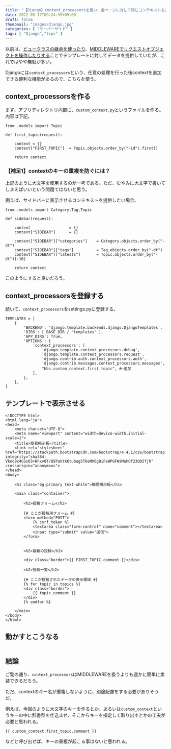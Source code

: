 ```yaml
---
title: "【Django】context_processorsを使い、全ページに対して同じコンテキストを提供する【サイドバーのカテゴリ欄、ニュース欄などに有効】"
date: 2022-05-17T09:24:35+09:00
draft: false
thumbnail: "images/django.jpg"
categories: [ "サーバーサイド" ]
tags: [ "Django","tips" ]
---
```



以前は、[ビュークラスの継承を使ったり](/post/django-add-context/)、[MIDDLEWAREでリクエストオブジェクトを操作したりする](/post/django-create-middleware-add-request-attribute/)ことでテンプレートに対してデータを提供していたが、これではやや無駄が多い。

Djangoには`context_processors`という、任意の処理を行った後contextを追加できる便利な機能があるので、こちらを使う。

## context_processorsを作る

まず、アプリディレクトリ内部に、`custom_context.py`というファイルを作る。内容は下記。

    from .models import Topic
    
    def first_topic(request):
        
        context = {}
        context["FIRST_TOPIC"]  = Topic.objects.order_by("-id").first()
    
        return context

### 【補足1】contextのキーの重複を防ぐには？

上記のように大文字を使用するのが一考である。ただ、むやみに大文字で書いてしまえばいいという問題ではないと思う。

例えば、サイドバーに表示させるコンテキストを提供したい場合、


    from .models import Category,Tag,Topic
    
    def sidebar(request):
        
        context                 = {}
        context["SIDEBAR"]      = {}

        context["SIDEBAR"]["categories"]    = Category.objects.order_by("-dt")
        context["SIDEBAR"]["tags"]          = Tag.objects.order_by("-dt")
        context["SIDEBAR"]["latests"]       = Topic.objects.order_by("-dt")[:10]

        return context


このようにすると良いだろう。


## context_processorsを登録する

続いて、`context_processors`をsettings.pyに登録する。

    TEMPLATES = [ 
        {   
            'BACKEND': 'django.template.backends.django.DjangoTemplates',
            'DIRS': [ BASE_DIR / "templates" ],
            'APP_DIRS': True,
            'OPTIONS': {
                'context_processors': [
                    'django.template.context_processors.debug',
                    'django.template.context_processors.request',
                    'django.contrib.auth.context_processors.auth',
                    'django.contrib.messages.context_processors.messages',
                    "bbs.custom_context.first_topic", #←追加
                ],  
            },  
        },  
    ]
    

## テンプレートで表示させる

    <!DOCTYPE html>
    <html lang="ja">
    <head>
        <meta charset="UTF-8">
        <meta name="viewport" content="width=device-width,initial-scale=1">
        <title>簡易掲示板</title>
        <link rel="stylesheet" href="https://stackpath.bootstrapcdn.com/bootstrap/4.4.1/css/bootstrap.min.css" integrity="sha384-Vkoo8x4CGsO3+Hhxv8T/Q5PaXtkKtu6ug5TOeNV6gBiFeWPGFN9MuhOf23Q9Ifjh" crossorigin="anonymous">
    </head>
    <body>
    
        <h1 class="bg-primary text-white">簡易掲示板</h1>
    
        <main class="container">
    
            <h2>投稿フォーム</h2>
    
            {# ここが投稿用フォーム #}
            <form method="POST">
                {% csrf_token %}
                <textarea class="form-control" name="comment"></textarea>
                <input type="submit" value="送信">
            </form>
    
    
            <h2>最新の投稿</h2>
    
            <div class="border">{{ FIRST_TOPIC.comment }}</div>
    
            <h2>投稿一覧</h2>
    
            {# ここが投稿されたデータの表示領域 #}
            {% for topic in topics %}
            <div class="border">
                {{ topic.comment }}
            </div>
            {% endfor %}
    
        </main>
    </body>
    </html>


## 動かすとこうなる

<div class="img-center"><img src="/images/Screenshot from 2022-05-17 09-47-49.png" alt=""></div>


## 結論

ご覧の通り、`context_processors`はMIDDLEWAREを扱うよりも遥かに簡単に実装できるだろう。

ただ、contextのキー名が重複しないように、別途配慮をする必要がありそうだ。

例えば、今回のように大文字のキーを作るとか、あるいは`custom_context`というキーの中に辞書型を仕込ませ、そこからキーを指定して取り出すとかの工夫が必要と思われる。

    {{ custom_context.first_topic.comment }}

などと呼び出せば、キーの重複が起こる事はないと思われる。

